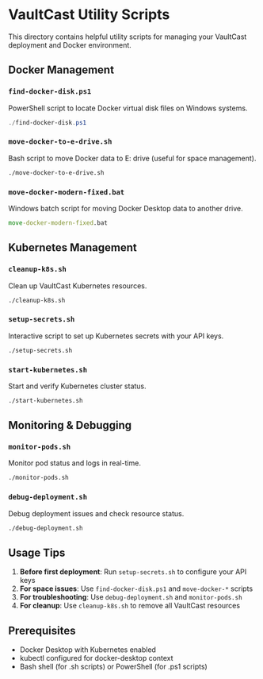 # VaultCast Utility Scripts

This directory contains helpful utility scripts for managing your VaultCast deployment and Docker environment.

## Docker Management

### `find-docker-disk.ps1`

PowerShell script to locate Docker virtual disk files on Windows systems.

```powershell
./find-docker-disk.ps1
```

### `move-docker-to-e-drive.sh`

Bash script to move Docker data to E: drive (useful for space management).

```bash
./move-docker-to-e-drive.sh
```

### `move-docker-modern-fixed.bat`

Windows batch script for moving Docker Desktop data to another drive.

```cmd
move-docker-modern-fixed.bat
```

## Kubernetes Management

### `cleanup-k8s.sh`

Clean up VaultCast Kubernetes resources.

```bash
./cleanup-k8s.sh
```

### `setup-secrets.sh`

Interactive script to set up Kubernetes secrets with your API keys.

```bash
./setup-secrets.sh
```

### `start-kubernetes.sh`

Start and verify Kubernetes cluster status.

```bash
./start-kubernetes.sh
```

## Monitoring & Debugging

### `monitor-pods.sh`

Monitor pod status and logs in real-time.

```bash
./monitor-pods.sh
```

### `debug-deployment.sh`

Debug deployment issues and check resource status.

```bash
./debug-deployment.sh
```

## Usage Tips

1. **Before first deployment**: Run `setup-secrets.sh` to configure your API keys
2. **For space issues**: Use `find-docker-disk.ps1` and `move-docker-*` scripts
3. **For troubleshooting**: Use `debug-deployment.sh` and `monitor-pods.sh`
4. **For cleanup**: Use `cleanup-k8s.sh` to remove all VaultCast resources

## Prerequisites

- Docker Desktop with Kubernetes enabled
- kubectl configured for docker-desktop context
- Bash shell (for .sh scripts) or PowerShell (for .ps1 scripts)
